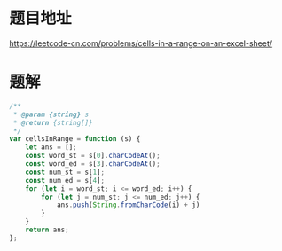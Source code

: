 # 题目地址
https://leetcode-cn.com/problems/cells-in-a-range-on-an-excel-sheet/

# 题解
```js
/**
 * @param {string} s
 * @return {string[]}
 */
var cellsInRange = function (s) {
    let ans = [];
    const word_st = s[0].charCodeAt();
    const word_ed = s[3].charCodeAt();
    const num_st = s[1];
    const num_ed = s[4];
    for (let i = word_st; i <= word_ed; i++) {
        for (let j = num_st; j <= num_ed; j++) {
            ans.push(String.fromCharCode(i) + j)
        }
    }
    return ans;
};
```